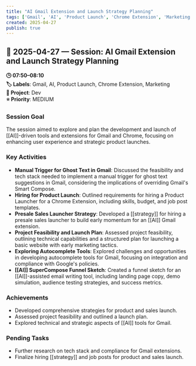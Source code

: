 ```yaml
---
title: "AI Gmail Extension and Launch Strategy Planning"
tags: ['Gmail', 'AI', 'Product Launch', 'Chrome Extension', 'Marketing']
created: 2025-04-27
publish: true
---
```


## 📅 2025-04-27 — Session: AI Gmail Extension and Launch Strategy Planning

**🕒 07:50–08:10**  
**🏷️ Labels**: Gmail, AI, Product Launch, Chrome Extension, Marketing  
**📂 Project**: Dev  
**⭐ Priority**: MEDIUM  


### Session Goal
The session aimed to explore and plan the development and launch of [[AI]]-driven tools and extensions for Gmail and Chrome, focusing on enhancing user experience and strategic product launches.

### Key Activities
- **Manual Trigger for Ghost Text in Gmail**: Discussed the feasibility and tech stack needed to implement a manual trigger for ghost text suggestions in Gmail, considering the implications of overriding Gmail's Smart Compose.
- **Hiring for Product Launch**: Outlined requirements for hiring a Product Launcher for a Chrome Extension, including skills, budget, and job post templates.
- **Presale Sales Launcher Strategy**: Developed a [[strategy]] for hiring a presale sales launcher to build early momentum for an [[AI]] Gmail extension.
- **Project Feasibility and Launch Plan**: Assessed project feasibility, outlining technical capabilities and a structured plan for launching a basic website with early marketing tactics.
- **Exploring Autocomplete Tools**: Explored challenges and opportunities in developing autocomplete tools for Gmail, focusing on integration and compliance with Google's policies.
- **[[AI]] SuperCompose Funnel Sketch**: Created a funnel sketch for an [[AI]]-assisted email writing tool, including landing page copy, demo simulation, audience testing strategies, and success metrics.

### Achievements
- Developed comprehensive strategies for product and sales launch.
- Assessed project feasibility and outlined a launch plan.
- Explored technical and strategic aspects of [[AI]] tools for Gmail.

### Pending Tasks
- Further research on tech stack and compliance for Gmail extensions.
- Finalize hiring [[strategy]] and job posts for product and sales launch.
